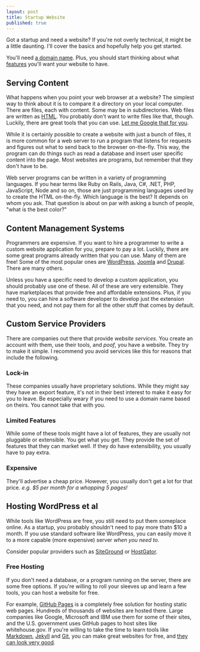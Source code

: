 ```yaml
---
layout: post
title: Startup Website
published: true
---
```



Got a startup and need a website?  If you're not overly technical, it might be a little daunting.  I'll cover the basics and hopefully help you get started.

You'll need [a domain name](/startup-domain-name/).  Plus, you should start thinking about what [features](/your-website-platform/) you'll want your website to have. 

## Serving Content

What happens when you point your web browser at a website? The simplest way to think about it is to compare it a directory on your local computer.  There are files, each with content.  Some may be in subdirectories.  Web files are written as [HTML](http://www.w3schools.com/html/). You probably don't want to write files like that, though.  Luckily, there are great tools that you can use.  [Let me Google that for you](http://lmgtfy.com/?q=free+html+editor).

While it is certainly possible to create a website with just a bunch of files, it is more common for a web server to run a program that listens for requests and figures out what to send back to the browser on-the-fly.  This way, the program can do things such as read a database and insert user specific content into the page.  Most websites are programs, but remember that they don't have to be.

Web server programs can be written in a variety of programming languages.  If you hear terms like Ruby on Rails, Java, C#, .NET, PHP, JavaScript, Node and so on, those are just programming languages used by to create the HTML on-the-fly.  Which language is the best?  It depends on whom you ask. That question is about on par with asking a bunch of people, "what is the best color?" 


## Content Management Systems

Programmers are expensive. If you want to hire a programmer to write a custom website application for you, prepare to pay a lot.  Luckily, there are some great programs already written that you can use.  Many of them are free!  Some of the most popular ones are [WordPress](https://wordpress.org/), [Joomla](http://www.joomla.org/) and [Drupal](https://www.drupal.org/).  There are many others.

Unless you have a specific need to develop a custom application, you should probably use one of these.  All of these are very extensible.  They have marketplaces that provide free and affordable extensions.  Plus, if you need to, you can hire a software developer to develop just the extension that you need, and not pay them for all the other stuff that comes by default.


## Custom Service Providers

There are companies out there that provide _website services_. You create an account with them, use their tools, and _poof_, you have a website. They try to make it simple. I recommend you avoid services like this for reasons that include the following.

### Lock-in

These companies usually have proprietary solutions.  While they might say they have an export feature, it's not in their best interest to make it easy for you to leave.  Be especially weary if you need to use a domain name based on theirs.  You cannot take that with you.

### Limited Features

While some of these tools might have a lot of features, they are usually not pluggable or extensible.  You get what you get.  They provide the set of features that they can market well.  If they do have extensibility, you usually have to pay extra.

### Expensive

They'll advertise a cheap price.  However, you usually don't get a lot for that price. _e.g. $5 per month for a whopping 5 pages!_


## Hosting WordPress et al

While tools like WordPress are free, you still need to put them someplace online.  As a startup, you probably shouldn't need to pay more thatn $10 a month.  If you use standard software like WordPress, you can easily move it to a more capable (more expensive) server _when you need to_.

Consider popular providers such as [SiteGround](https://www.siteground.com/) or [HostGator](http://www.hostgator.com/).


### Free Hosting

If you don't need a database, or a program running on the server, there are some free options.  If you're willing to roll your sleeves up and learn a few tools, you can host a website for free. 

For example, [GitHub Pages](https://pages.github.com/) is a completely free solution for hosting static web pages. Hundreds of thousands of websites are hosted there. Large companies like Google, Microsoft and IBM use them for some of their sites, and the U.S. government uses GitHub pages to host sites like whitehouse.gov. If you're willing to take the time to learn tools like [Markdown](http://whatismarkdown.com/), [Jekyll](http://jekyllrb.com/) and [Git](https://git-scm.com/), you can make great websites for free, and [they can look very good](https://www.google.com/#q=free+jekyll+themes).





